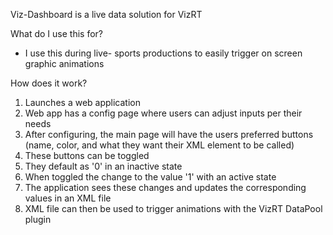Viz-Dashboard is a live data solution for VizRT

What do I use this for?

- I use this during live- sports productions to easily trigger on screen graphic animations
  

How does it work?

1. Launches a web application
2. Web app has a config page where users can adjust inputs per their needs
3. After configuring, the main page will have the users preferred buttons (name, color, and what they want their XML element to be called)
4. These buttons can be toggled
5. They default as '0' in an inactive state
6. When toggled the change to the value '1' with an active state
7. The application sees these changes and updates the corresponding values in an XML file
8. XML file can then be used to trigger animations with the VizRT DataPool plugin
